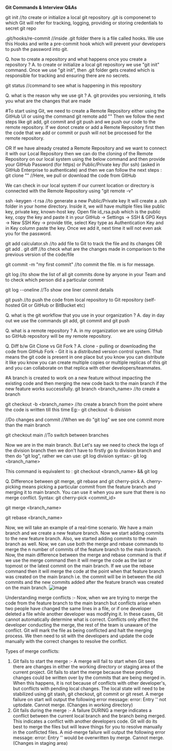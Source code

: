 **Git Commands & Interview Q&As**

git init         //to create or initialize a local git repository
.git is componenet to which Git will refer for tracking, logging, providing or storing credentials to secret git repo

.git/hooks/re-commit           //inside .git folder there is a file called hooks. We use this Hooks and write a pre-commit hook which will prevent your developers to push the password into git.

Q. how to create a repository and what happens once you create a repository ?
A. to create or initialize a local git repository we use "git init" command. Once we use "git init", then .git folder gets created which is responsible for tracking and ensuring there are no secrets.

git status        //command to see what is happening in this repository

Q. what is the reason why we use git ?
A. git provides you versioning, it tells you what are the changes that are made

#To start using Git, we need to create a Remote Repository either using the GitHub UI or using the command 
git remote add "<repository URL>"
Then we follow the next steps like git add, git commit and git push and we push our code to the remote repository. If we donot create or add a Remote Repository first then the code that we add or commit or push will not be processed for the remote repository.

OR If we have already created a Remote Repository and we want to connect it with our Local Repository then we can do the cloning of the Remote Repository on our local system using the below command and then provide your GitHub Password (for https) or Public/Private key (for ssh) (asked in GitHub Enterprise to authenticate) and then we can follow the next steps :
git clone "<https or ssh URL>"        //Here, we pull or download the code from GitHub

We can check in our local system if our current location or directory is connected with the Remote Repository using "git remote -v"

ssh -keygen -t rsa         //to generate a new Public/Private key
It will create a .ssh folder in your home directory. Inside it, we will have multiple files like public key, private key, known-host key. Open file id_rsa.pub which is the public key, copy the key and paste it in your GitHub -> Settings -> SSH & GPG Keys -> New SSH Key -> provide title, select Key type as Authentication Key and in Key column paste the key. Once we add it, next time it will not even ask you for the password.  

git add calculator.sh           //to add file to Git to track the file and its changes
OR     git add .
git diff         //to check what are the changes made in comparison to the previous version of the code/file

git commit -m "my first commit"           //to commit the file. m is for message.

git log           //to show the list of all git commits done by anyone in your Team and to check which person did a particular commit

git log --oneline         //To show one liner commit details

git push           //to push the code from local repository to Git repository (self-hosted Git or GitHub or BitBucket etc) 

Q. what is the git workflow that you use in your organization ?
A. day in day out we use the commands git add, git commit and git push 

Q. what is a remote repository ?
A. in my organization we are using GitHub so GitHub repository will be my remote repository.

Q. Diff b/w Git Clone vs Git Fork ?
A. clone - pulling or downloading the code from GitHub
Fork - Git it is a distributed version control system. That means the git code is present in one place but you know you can distribute it like you know you can create multiple copies or multiple replicas of this git and you can collaborate on that replica with other developers/teammates.

#A branch is created to work on a new feature without impacting the existing code and then merging the new code back to the main branch if the new feature works successfully.
git branch <branch_name>       //to create a branch

git checkout -b <branch_name>          //to create a branch from the point where the code is written till this time
Eg:- git checkout -b division

//Do changes and commit 
//When we do "git log" we see one commit more than the main branch 

git checkout main         //To switch between branches 

Now we are in the main branch. But Let's say we need to check the logs of the division branch then we don't have to firstly go to division branch and then do "git log", rather we can use:
git log division 
syntax:- git log <branch_name>

This command is equivalent to :
git checkout <branch_name> && git log

Q. Difference between git merge, git rebase and git cherry-pick
A.  cherry-picking means picking a particular commit from the feature branch and merging it to main branch. You can use it when you are sure that there is no merge conflict.
Syntax: git cherry-pick <commit_id>

git merge <branch_name>

git rebase <branch_name>

Now, we will take an example of a real-time scenario. We have a main branch and we create a new feature branch. Now we start adding commits to the new feature branch. Also, we started adding commits to the main branch as well. Now, we can use both the merge and rebase commands to merge the n number of commits of the feature branch to the main branch. 
Now, the main difference between the merge and rebase command is that if we use the merge command then it will merge the code as the last or topmost or the latest commit on the main branch. 
If we use the rebase command then it will merge the code at the point when that feature branch was created on the main branch i.e. the commit will be in between the old commits and the new commits added after the feature branch was created on the main branch.
![image](https://github.com/user-attachments/assets/9ddca357-246d-494d-b4db-5a2a11e02769)


Understanding merge conflicts :- 
Now, when we are trying to merge the code from the feature branch to the main branch but conflicts arise when two people have changed the same lines in a file, or if one developer deleted a file while another developer was modifying it. In these cases, Git cannot automatically determine what is correct. Conflicts only affect the developer conducting the merge, the rest of the team is unaware of the conflict. Git will mark the file as being conflicted and halt the merging process. We then need to sit with the developers and update the code manually with the correct changes to resolve the conflict.

Types of merge conflicts:
1) Git fails to start the merge :- A merge will fail to start when Git sees there are changes in either the working directory or staging area of the current project. Git fails to start the merge because these pending changes could be written over by the commits that are being merged in. When this happens, it is not because of conflicts with other developer's, but conflicts with pending local changes. The local state will need to be stabilized using git stash, git checkout, git commit or git reset. A merge failure on start will output the following error message: 
error: Entry '<fileName>' not uptodate. Cannot merge. (Changes in working directory)
2) Git fails during the merge :- A failure DURING a merge indicates a conflict between the current local branch and the branch being merged. This indicates a conflict with another developers code. Git will do its best to merge the files but will leave things for you to resolve manually in the conflicted files. A mid-merge failure will output the following error message:
error: Entry '<fileName>' would be overwritten by merge. Cannot merge. (Changes in staging area)



